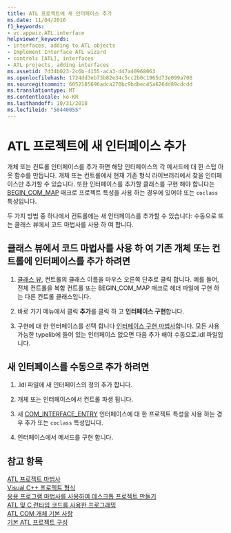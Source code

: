 ```yaml
---
title: ATL 프로젝트에 새 인터페이스 추가
ms.date: 11/04/2016
f1_keywords:
- vc.appwiz.ATL.interface
helpviewer_keywords:
- interfaces, adding to ATL objects
- Implement Interface ATL wizard
- controls [ATL], interfaces
- ATL projects, adding interfaces
ms.assetid: 7d34b023-2c6b-4155-aca3-d47a40968063
ms.openlocfilehash: 1724dd3eb73b82e34c5cc2b0c1965d73e099a708
ms.sourcegitcommit: 6052185696adca270bc9bdbec45a626dd89cdcdd
ms.translationtype: MT
ms.contentlocale: ko-KR
ms.lasthandoff: 10/31/2018
ms.locfileid: "50440055"
---
```

# <a name="adding-a-new-interface-in-an-atl-project"></a>ATL 프로젝트에 새 인터페이스 추가

개체 또는 컨트롤 인터페이스를 추가 하면 해당 인터페이스의 각 메서드에 대 한 스텁 아웃 함수를 만듭니다. 개체 또는 컨트롤에서 현재 기존 형식 라이브러리에서 찾을 인터페이스만 추가할 수 있습니다. 또한 인터페이스를 추가할 클래스를 구현 해야 합니다는 [BEGIN_COM_MAP](com-map-macros.md#begin_com_map) 매크로 프로젝트 특성을 사용 하는 경우에 있어야 또는 `coclass` 특성입니다.

두 가지 방법 중 하나에서 컨트롤에는 새 인터페이스를 추가할 수 있습니다: 수동으로 또는 클래스 뷰에서 코드 마법사를 사용 하 여 합니다.

## <a name="to-use-code-wizards-in-class-view-to-add-an-interface-to-an-existing-object-or-control"></a>클래스 뷰에서 코드 마법사를 사용 하 여 기존 개체 또는 컨트롤에 인터페이스를 추가 하려면

1. [클래스 뷰](/visualstudio/ide/viewing-the-structure-of-code), 컨트롤의 클래스 이름을 마우스 오른쪽 단추로 클릭 합니다. 예를 들어, 전체 컨트롤을 복합 컨트롤 또는 BEGIN_COM_MAP 매크로 헤더 파일에 구현 하는 다른 컨트롤 클래스입니다.

1. 바로 가기 메뉴에서 클릭 **추가**를 클릭 하 고 **인터페이스 구현**합니다.

1. 구현에 대 한 인터페이스를 선택 합니다 [인터페이스 구현 마법사](../../ide/implement-interface-wizard.md)합니다. 모든 사용 가능한 typelib에 들어 있는 인터페이스 없으면 다음 추가 해야 수동으로.idl 파일입니다.

## <a name="to-add-a-new-interface-manually"></a>새 인터페이스를 수동으로 추가 하려면

1. .Idl 파일에 새 인터페이스의 정의 추가 합니다.

1. 개체 또는 인터페이스에서 컨트롤 파생 됩니다.

1. 새 [COM_INTERFACE_ENTRY](com-interface-entry-macros.md#com_interface_entry) 인터페이스에 대 한 프로젝트 특성을 사용 하는 경우 추가 또는 `coclass` 특성입니다.

1. 인터페이스에서 메서드를 구현 합니다.

## <a name="see-also"></a>참고 항목

[ATL 프로젝트 마법사](../../atl/reference/atl-project-wizard.md)<br/>
[Visual C++ 프로젝트 형식](../../ide/visual-cpp-project-types.md)<br/>
[응용 프로그램 마법사를 사용하여 데스크톱 프로젝트 만들기](../../ide/creating-desktop-projects-by-using-application-wizards.md)<br/>
[ATL 및 C 런타임 코드를 사용한 프로그래밍](../../atl/programming-with-atl-and-c-run-time-code.md)<br/>
[ATL COM 개체 기본 사항](../../atl/fundamentals-of-atl-com-objects.md)<br/>
[기본 ATL 프로젝트 구성](../../atl/reference/default-atl-project-configurations.md)
